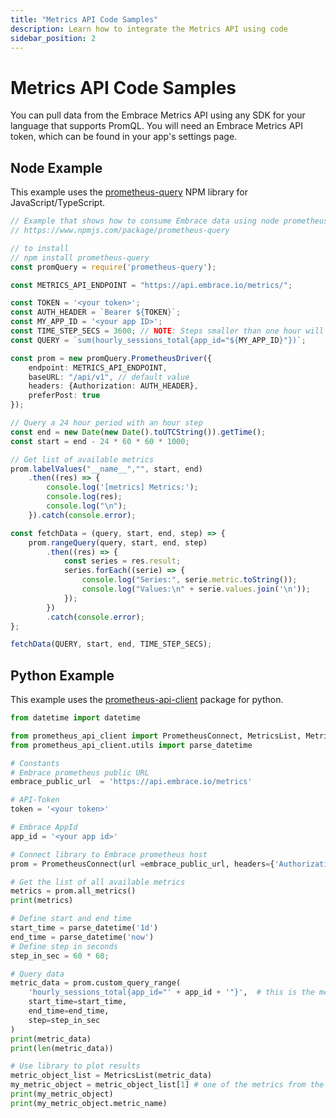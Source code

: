 ```yaml
---
title: "Metrics API Code Samples"
description: Learn how to integrate the Metrics API using code
sidebar_position: 2
---
```


# Metrics API Code Samples

You can pull data from the Embrace Metrics API using any SDK for your language that supports PromQL. You will need an Embrace Metrics API token, which can be found in your app's settings page.

## Node Example

This example uses the [prometheus-query](https://www.npmjs.com/package/prometheus-query) NPM library for JavaScript/TypeScript.

```typescript
// Example that shows how to consume Embrace data using node prometheus-query library
// https://www.npmjs.com/package/prometheus-query

// to install
// npm install prometheus-query
const promQuery = require('prometheus-query');

const METRICS_API_ENDPOINT = "https://api.embrace.io/metrics/";

const TOKEN = '<your token>';
const AUTH_HEADER = `Bearer ${TOKEN}`;
const MY_APP_ID = '<your app ID>';
const TIME_STEP_SECS = 3600; // NOTE: Steps smaller than one hour will be rounded up to an hour
const QUERY = `sum(hourly_sessions_total{app_id="${MY_APP_ID}"})`;

const prom = new promQuery.PrometheusDriver({
    endpoint: METRICS_API_ENDPOINT,
    baseURL: "/api/v1", // default value
    headers: {Authorization: AUTH_HEADER},
    preferPost: true
});

// Query a 24 hour period with an hour step
const end = new Date(new Date().toUTCString()).getTime();
const start = end - 24 * 60 * 60 * 1000;

// Get list of available metrics
prom.labelValues("__name__","", start, end)
    .then((res) => {
        console.log('[metrics] Metrics:');
        console.log(res);
        console.log("\n");
    }).catch(console.error);

const fetchData = (query, start, end, step) => {
    prom.rangeQuery(query, start, end, step)
        .then((res) => {
            const series = res.result;
            series.forEach((serie) => {
                console.log("Series:", serie.metric.toString());
                console.log("Values:\n" + serie.values.join('\n'));
            });
        })
        .catch(console.error);
};

fetchData(QUERY, start, end, TIME_STEP_SECS);
```

## Python Example

This example uses the [prometheus-api-client](https://pypi.org/project/prometheus-api-client/) package for python.

``` python
from datetime import datetime

from prometheus_api_client import PrometheusConnect, MetricsList, Metric, MetricSnapshotDataFrame, MetricRangeDataFrame
from prometheus_api_client.utils import parse_datetime

# Constants
# Embrace prometheus public URL
embrace_public_url  = 'https://api.embrace.io/metrics'

# API-Token
token = '<your token>'

# Embrace AppId
app_id = '<your app id>'

# Connect library to Embrace prometheus host
prom = PrometheusConnect(url =embrace_public_url, headers={'Authorization': 'Bearer ' + token})

# Get the list of all available metrics
metrics = prom.all_metrics()
print(metrics)

# Define start and end time
start_time = parse_datetime('1d')
end_time = parse_datetime('now')
# Define step in seconds
step_in_sec = 60 * 60;

# Query data
metric_data = prom.custom_query_range(
    'hourly_sessions_total{app_id="' + app_id + '"}',  # this is the metric name and label config
    start_time=start_time,
    end_time=end_time,
    step=step_in_sec
)
print(metric_data)
print(len(metric_data))

# Use library to plot results
metric_object_list = MetricsList(metric_data)
my_metric_object = metric_object_list[1] # one of the metrics from the list
print(my_metric_object)
print(my_metric_object.metric_name)
```
